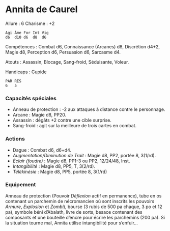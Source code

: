 
# Annita de Caurel

Allure : 6
Charisme : +2

	Agi	Âme	For	Int	Vig
	d6	d10	d6	d8	d6

Compétences : Combat d6, Connaissance (Arcanes) d8, Discrétion d4+2, Magie d8, Perception d6, Persuasion d6, Sarcasme d4.

Atouts : Assassin, Blocage, Sang-froid, Séduisante, Voleur.

Handicaps : Cupide

	PAR	RES
	6   5

### Capacités spéciales
- Anneau de protection : -2 aux attaques à distance contre le personnage.
- Arcane : Magie d8, PP20.
- Assassin : dégâts +2 contre une cible surprise.
- Sang-froid : agit sur la meilleure de trois cartes en combat.

### Actions
- Dague : Combat d6, d6+d4.
- _Augmentation/Diminution de Trait_ : Magie d8, PP2, portée 8, 3(1/rd).
- _Éclair (foudre)_ : Magie d8, PP1-3 ou PP2, 12/24/48, Inst.
- _Intangibilité_ : Magie d8, PP5, T, 3(2/rd).
- _Télékinésie_ : Magie d8, PP5, portée 8, 3(1/rd)

### Equipement
Anneau de protection (Pouvoir _Déflexion_ actif en permanence), tube en os contenant un parchemin de nécromancien où sont inscrits les pouvoirs _Armure_, _Explosion_ et _Zombi_), bourse (3 rubis de 500 pa chaque, 3 po et 12 pa), symbole béni d’Abalath, livre de sorts, besace contenant des composants et une bouteille d’encre pour écrire les parchemins (200 pa).
Si la situation tourne mal, Annita utilise intangibilité pour s’enfuir…

